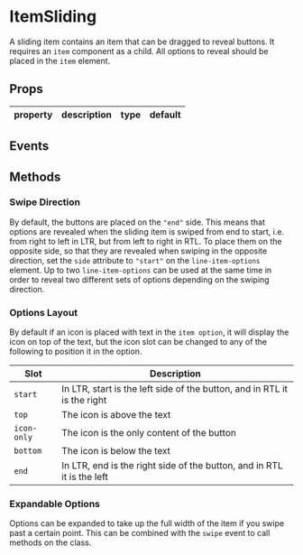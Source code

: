 # ItemSliding

A sliding item contains an item that can be dragged to reveal buttons. It requires an `item` component as a child. All options to reveal should be placed in the `item` element.

## Props

| property | description | type | default |
|----------|-------------|------|---------|

## Events

## Methods

### Swipe Direction

By default, the buttons are placed on the `"end"` side. This means that options are revealed when the sliding item is swiped from end to start, i.e. from right to left in LTR, but from left to right in RTL. To place them on the opposite side, so that they are revealed when swiping in the opposite direction, set the `side` attribute to `"start"` on the `line-item-options` element. Up to two `line-item-options` can be used at the same time in order to reveal two different sets of options depending on the swiping direction.

### Options Layout

By default if an icon is placed with text in the `item option`, it will display the icon on top of the text, but the icon slot can be changed to any of the following to position it in the option.

| Slot        | Description                                                              |
| ----------- | ------------------------------------------------------------------------ |
| `start`     | In LTR, start is the left side of the button, and in RTL it is the right |
| `top`       | The icon is above the text                                               |
| `icon-only` | The icon is the only content of the button                               |
| `bottom`    | The icon is below the text                                               |
| `end`       | In LTR, end is the right side of the button, and in RTL it is the left   |

### Expandable Options

Options can be expanded to take up the full width of the item if you swipe past a certain point. This can be combined with the `swipe` event to call methods on the class.
